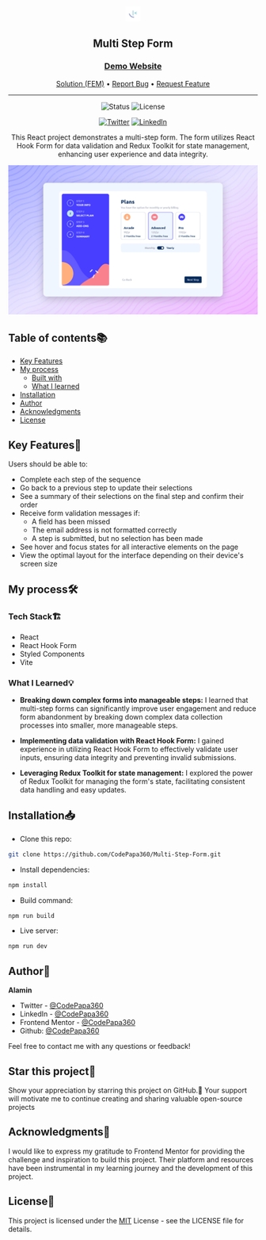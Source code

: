 <div align="center">

  <img src="./public/images/favicon-32x32.png" alt="logo" width="30" height="auto">

  <h2>Multi Step Form</h2>

  <h3>
    <a href="https://multi-step-form-codepapa.vercel.app">
      <strong>Demo Website</strong>
    </a>
  </h3>

  <div align="center">
    <a href="https://www.frontendmentor.io/solutions/multi-step-form-w-react-and-redux-toolkit-XaJTbJ92Xn">Solution (FEM)</a>
    •
    <a href="https://github.com/CodePapa360/Multi-Step-Form/issues">Report Bug</a>
    •
    <a href="https://github.com/CodePapa360/Multi-Step-Form/pulls">Request Feature</a>
  </div>

  <hr>

</div>

<!-- Badges -->
<div align="center">

<!-- Status -->
<img src="https://img.shields.io/badge/Status-Completed-success?style=flat" alt="Status" />

<!-- Liceensee -->
<img src="https://img.shields.io/badge/License-MIT-blue?style=flat" alt="License" />

<a href='https://www.twitter.com/CodePapa360' target="_blank"><img alt='Twitter' src='https://img.shields.io/badge/@CodePapa360-100000?style=for-the-badge&logo=Twitter&logoColor=00C9F7&labelColor=3F3F3F&color=0092FA'/></a>
<a href='https://www.linkedin.com/in/codepapa360' target="_blank"><img alt='LinkedIn' src='https://img.shields.io/badge/@CodePapa360-100000?style=for-the-badge&logo=LinkedIn&logoColor=00a0dc&labelColor=2F2F2F&color=0077b5'/></a>

</div>

<!-- Brief -->
<p align="center">
This React project demonstrates a multi-step form. The form utilizes React Hook Form for data validation and Redux Toolkit for state management, enhancing user experience and data integrity.
</p>

<!-- Screenshot -->
<a align="center" href="https://multi-step-form-codepapa.vercel.app">

![Screenshot](./public/thumbnail-preview.png)

</a>

## Table of contents📚

- [Key Features](#key-features)
- [My process](#my-process)
  - [Built with](#built-with)
  - [What I learned](#what-i-learned)
- [Installation](#installation)
- [Author](#author)
- [Acknowledgments](#acknowledgments)
- [License](#license)

## Key Features🎉

Users should be able to:

- Complete each step of the sequence
- Go back to a previous step to update their selections
- See a summary of their selections on the final step and confirm their order
- Receive form validation messages if:
  - A field has been missed
  - The email address is not formatted correctly
  - A step is submitted, but no selection has been made
- See hover and focus states for all interactive elements on the page
- View the optimal layout for the interface depending on their device's screen size

## My process🛠️

### Tech Stack🏗️

- React
- React Hook Form
- Styled Components
- Vite

### What I Learned💡

- **Breaking down complex forms into manageable steps:** I learned that multi-step forms can significantly improve user engagement and reduce form abandonment by breaking down complex data collection processes into smaller, more manageable steps.

- **Implementing data validation with React Hook Form:** I gained experience in utilizing React Hook Form to effectively validate user inputs, ensuring data integrity and preventing invalid submissions.

- **Leveraging Redux Toolkit for state management:** I explored the power of Redux Toolkit for managing the form's state, facilitating consistent data handling and easy updates.

## Installation📥

- Clone this repo:

```sh
git clone https://github.com/CodePapa360/Multi-Step-Form.git
```

- Install dependencies:

```sh
npm install
```

- Build command:

```sh
npm run build
```

- Live server:

```sh
npm run dev
```

## Author👤

<b>Alamin</b>

- Twitter - [@CodePapa360](https://www.twitter.com/CodePapa360)
- LinkedIn - [@CodePapa360](https://www.linkedin.com/in/codepapa360)
- Frontend Mentor - [@CodePapa360](https://www.frontendmentor.io/profile/CodePapa360)
- Github: [@CodePapa360](https://github.com/codepapa360)

Feel free to contact me with any questions or feedback!

## Star this project🌟

Show your appreciation by starring this project on GitHub.🙂 Your support will motivate me to continue creating and sharing valuable open-source projects

## Acknowledgments🙏

I would like to express my gratitude to Frontend Mentor for providing the challenge and inspiration to build this project. Their platform and resources have been instrumental in my learning journey and the development of this project.

## License📜

This project is licensed under the [MIT](./LICENSE.md) License - see the LICENSE file for details.
